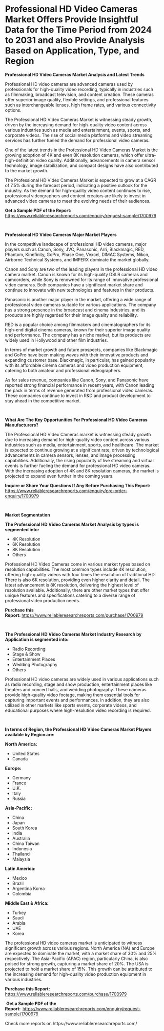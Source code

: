 <p><h1>Professional HD Video Cameras Market Offers Provide Insightful Data for the Time Period from 2024 to 2031 and also Provide Analysis Based on Application, Type, and Region</h1></p><p><strong>Professional HD Video Cameras Market Analysis and Latest Trends</strong></p>
<p><p>Professional HD video cameras are advanced cameras used by professionals for high-quality video recording, typically in industries such as filmmaking, broadcast television, and content creation. These cameras offer superior image quality, flexible settings, and professional features such as interchangeable lenses, high frame rates, and various connectivity options.</p><p>The Professional HD Video Cameras Market is witnessing steady growth, driven by the increasing demand for high-quality video content across various industries such as media and entertainment, events, sports, and corporate videos. The rise of social media platforms and video streaming services has further fueled the demand for professional video cameras.</p><p>One of the latest trends in the Professional HD Video Cameras Market is the growing adoption of 4K and even 8K resolution cameras, which offer ultra-high-definition video quality. Additionally, advancements in camera sensor technology, image stabilization, and compact designs have also contributed to the market growth.</p><p>The Professional HD Video Cameras Market is expected to grow at a CAGR of 7.5% during the forecast period, indicating a positive outlook for the industry. As the demand for high-quality video content continues to rise, professional videographers and content creators are likely to invest in advanced video cameras to meet the evolving needs of their audiences.</p></p>
<p><strong>Get a Sample PDF of the Report:&nbsp;</strong> <a href="https://www.reliableresearchreports.com/enquiry/request-sample/1700979">https://www.reliableresearchreports.com/enquiry/request-sample/1700979</a></p>
<p>&nbsp;</p>
<p><strong>Professional HD Video Cameras Major Market Players</strong></p>
<p><p>In the competitive landscape of professional HD video cameras, major players such as Canon, Sony, JVC, Panasonic, Arri, Blackmagic, RED, Phantom, Kinefinity, GoPro, Phase One, Vexcel, DIMAC Systems, Nikon, Airborne Technical Systems, and IMPERX dominate the market globally.</p><p>Canon and Sony are two of the leading players in the professional HD video camera market. Canon is known for its high-quality DSLR cameras and camcorders, while Sony is renowned for its range of innovative professional video cameras. Both companies have a significant market share and continue to innovate with new technologies and features in their products.</p><p>Panasonic is another major player in the market, offering a wide range of professional video cameras suitable for various applications. The company has a strong presence in the broadcast and cinema industries, and its products are highly regarded for their image quality and reliability.</p><p>RED is a popular choice among filmmakers and cinematographers for its high-end digital cinema cameras, known for their superior image quality and performance. The company has a niche market, but its products are widely used in Hollywood and other film industries.</p><p>In terms of market growth and future prospects, companies like Blackmagic and GoPro have been making waves with their innovative products and expanding customer base. Blackmagic, in particular, has gained popularity with its affordable cinema cameras and video production equipment, catering to both amateur and professional videographers.</p><p>As for sales revenue, companies like Canon, Sony, and Panasonic have reported strong financial performance in recent years, with Canon leading the pack in terms of revenue generated from professional video cameras. These companies continue to invest in R&D and product development to stay ahead in the competitive market.</p></p>
<p>&nbsp;</p>
<p><strong>What Are The Key Opportunities For Professional HD Video Cameras Manufacturers?</strong></p>
<p><p>The Professional HD Video Cameras market is witnessing steady growth due to increasing demand for high-quality video content across various industries such as media, entertainment, sports, and healthcare. The market is expected to continue growing at a significant rate, driven by technological advancements in camera sensors, lenses, and image processing capabilities. Additionally, the rising popularity of live streaming and virtual events is further fueling the demand for professional HD video cameras. With the increasing adoption of 4K and 8K resolution cameras, the market is projected to expand even further in the coming years.</p></p>
<p><strong>Inquire or Share Your Questions If Any Before Purchasing This Report:</strong> <a href="https://www.reliableresearchreports.com/enquiry/pre-order-enquiry/1700979">https://www.reliableresearchreports.com/enquiry/pre-order-enquiry/1700979</a></p>
<p>&nbsp;</p>
<p><strong>Market Segmentation</strong></p>
<p><strong>The Professional HD Video Cameras Market Analysis by types is segmented into:</strong></p>
<p><ul><li>4K Resolution</li><li>6K Resolution</li><li>8K Resolution</li><li>Others</li></ul></p>
<p><p>Professional HD Video Cameras come in various market types based on resolution capabilities. The most common types include 4K resolution, offering high-quality videos with four times the resolution of traditional HD. There is also 6K resolution, providing even higher clarity and detail. The latest advancement is 8K resolution, delivering the highest level of resolution available. Additionally, there are other market types that offer unique features and specifications catering to a diverse range of professional video production needs.</p></p>
<p><strong>Purchase this Report:&nbsp;</strong><a href="https://www.reliableresearchreports.com/purchase/1700979">https://www.reliableresearchreports.com/purchase/1700979</a></p>
<p>&nbsp;</p>
<p><strong>The Professional HD Video Cameras Market Industry Research by Application is segmented into:</strong></p>
<p><ul><li>Radio Recording</li><li>Stage & Show</li><li>Entertainment Places</li><li>Wedding Photography</li><li>Others</li></ul></p>
<p><p>Professional HD video cameras are widely used in various applications such as radio recording, stage and show production, entertainment places like theaters and concert halls, and wedding photography. These cameras provide high-quality video footage, making them essential tools for capturing important events and performances. In addition, they are also utilized in other markets like sports events, corporate videos, and educational purposes where high-resolution video recording is required.</p></p>
<p>&nbsp;</p>
<p><strong>In terms of Region, the Professional HD Video Cameras Market Players available by Region are:</strong></p>
<p>
    <p> <strong> North America: </strong>
        <ul>
            <li>United States</li>
            <li>Canada</li>
        </ul>
        </p> 
    <p> <strong> Europe: </strong>
        <ul>
            <li>Germany</li>
            <li>France</li>
            <li>U.K.</li>
            <li>Italy</li>
            <li>Russia</li>
        </ul>
        </p> 
    <p> <strong> Asia-Pacific: </strong>
        <ul>
            <li>China</li>
            <li>Japan</li>
            <li>South Korea</li>
            <li>India</li>
            <li>Australia</li>
            <li>China Taiwan</li>
            <li>Indonesia</li>
            <li>Thailand</li>
            <li>Malaysia</li>
        </ul>
        </p> 
    <p> <strong> Latin America: </strong>
        <ul>
            <li>Mexico</li>
            <li>Brazil</li>
            <li>Argentina Korea</li>
            <li>Colombia</li>
        </ul>
        </p> 
    <p> <strong> Middle East & Africa: </strong>
        <ul>
            <li>Turkey</li>
            <li>Saudi</li>
            <li>Arabia</li>
            <li>UAE</li>
            <li>Korea</li>
        </ul>
    </p>
    </p>
<p><p>The professional HD video cameras market is anticipated to witness significant growth across various regions. North America (NA) and Europe are expected to dominate the market, with a market share of 30% and 25% respectively. The Asia-Pacific (APAC) region, particularly China, is also poised for strong growth, capturing a market share of 20%. The USA is projected to hold a market share of 15%. This growth can be attributed to the increasing demand for high-quality video production equipment in various industries.</p></p>
<p><strong>Purchase this Report: </strong><a href="https://www.reliableresearchreports.com/purchase/1700979">https://www.reliableresearchreports.com/purchase/1700979</a></p>
<p>&nbsp;<strong>Get a Sample PDF of the Report:&nbsp;&nbsp;</strong><a href="https://www.reliableresearchreports.com/enquiry/request-sample/1700979">https://www.reliableresearchreports.com/enquiry/request-sample/1700979</a></p>
<p><strong></strong></p>
<p>Check more reports on https://www.reliableresearchreports.com/</p>